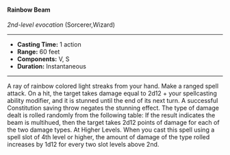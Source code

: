 #### Rainbow Beam
*2nd-level evocation* (Sorcerer,Wizard)
___
- **Casting Time:** 1 action
- **Range:** 60 feet
- **Components:** V, S
- **Duration:** Instantaneous
---
A ray of rainbow colored light streaks from your
hand. Make a ranged spell attack. On a hit, the
target takes damage equal to 2d12 + your
spellcasting ability modifier, and it is stunned until
the end of its next turn. A successful Constitution
saving throw negates the stunning effect.
The type of damage dealt is rolled randomly from
the following table:
If the result indicates the beam is multihued, then
the target takes 2d12 points of damage for each of
the two damage types.
At Higher Levels.  When you cast this spell using
a spell slot of 4th level or higher, the amount of
damage of the type rolled increases by 1d12 for every
two slot levels above 2nd.
